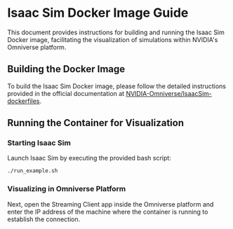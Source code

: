 # Isaac Sim Docker Image Guide

This document provides instructions for building and running the Isaac Sim Docker image, facilitating the visualization of simulations within NVIDIA's Omniverse platform.

## Building the Docker Image

To build the Isaac Sim Docker image, please follow the detailed instructions provided in the official documentation at [NVIDIA-Omniverse/IsaacSim-dockerfiles](https://github.com/NVIDIA-Omniverse/IsaacSim-dockerfiles).

## Running the Container for Visualization

### Starting Isaac Sim

Launch Isaac Sim by executing the provided bash script:

```bash
./run_example.sh
```

### Visualizing in Omniverse Platform

Next, open the Streaming Client app inside the Omniverse platform and enter the IP address of the machine where the container is running to establish the connection.


